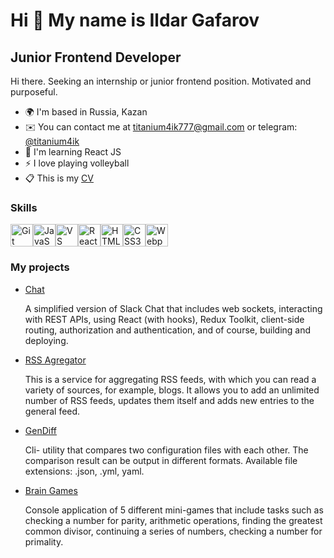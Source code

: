 Hi 👋 My name is Ildar Gafarov
=============================

Junior Frontend Developer
-------------------------

Hi there. Seeking an internship or junior frontend position. Motivated and purposeful.

* 🌍  I'm based in Russia, Kazan
* ✉️  You can contact me at [titanium4ik777@gmail.com](mailto:titanium4ik777@gmail.com) or telegram: [@titanium4ik](https://t.me/titanium4ik)
* 🧠 I'm learning React JS
* ⚡ I love playing volleyball
* 📋 This is my [CV](https://cv.hexlet.io/ru/resumes/3553)

### Skills

<p align="left">
<a href="https://git-scm.com/" target="_blank" rel="noreferrer"><img src="https://raw.githubusercontent.com/danielcranney/readme-generator/main/public/icons/skills/git-colored.svg" width="36" height="36" alt="Git" /></a><a href="https://developer.mozilla.org/en-US/docs/Web/JavaScript" target="_blank" rel="noreferrer"><img src="https://raw.githubusercontent.com/danielcranney/readme-generator/main/public/icons/skills/javascript-colored.svg" width="36" height="36" alt="JavaScript" /></a><a href="https://code.visualstudio.com/" target="_blank" rel="noreferrer"><img src="https://raw.githubusercontent.com/danielcranney/readme-generator/main/public/icons/skills/visualstudiocode.svg" width="36" height="36" alt="VS Code" /></a><a href="https://reactjs.org/" target="_blank" rel="noreferrer"><img src="https://raw.githubusercontent.com/danielcranney/readme-generator/main/public/icons/skills/react-colored.svg" width="36" height="36" alt="React" /></a><a href="https://developer.mozilla.org/en-US/docs/Glossary/HTML5" target="_blank" rel="noreferrer"><img src="https://raw.githubusercontent.com/danielcranney/readme-generator/main/public/icons/skills/html5-colored.svg" width="36" height="36" alt="HTML5" /></a><a href="https://www.w3.org/TR/CSS/#css" target="_blank" rel="noreferrer"><img src="https://raw.githubusercontent.com/danielcranney/readme-generator/main/public/icons/skills/css3-colored.svg" width="36" height="36" alt="CSS3" /></a><a href="https://webpack.js.org/" target="_blank" rel="noreferrer"><img src="https://raw.githubusercontent.com/danielcranney/readme-generator/main/public/icons/skills/webpack-colored.svg" width="36" height="36" alt="Webpack" /></a>
</p>

### My projects
* [Chat](https://github.com/Titonatos/frontend-project-12)
  <p>A simplified version of Slack Chat that includes web sockets, interacting with REST APIs, using React (with hooks), Redux Toolkit, client-side routing, authorization and authentication, and of course, building and deploying.</p>
  
* [RSS Agregator](https://github.com/Titonatos/frontend-project-11)
  <p>This is a service for aggregating RSS feeds, with which you can read a variety of sources, for example, blogs. It allows you to add an unlimited number of RSS feeds, updates them itself and adds new    entries to the general feed.</p>

* [GenDiff](https://github.com/Titonatos/frontend-project-46)
  <p>Cli- utility that compares two configuration files with each other. The comparison result can be output in different formats. Available file extensions: .json, .yml, yaml.</p>
  
* [Brain Games](https://github.com/Titonatos/frontend-project-44)
  <p>Console application of 5 different mini-games that include tasks such as checking a number for parity, arithmetic operations, finding the greatest common divisor, continuing a series of numbers,     
  checking a number for primality.</p>
